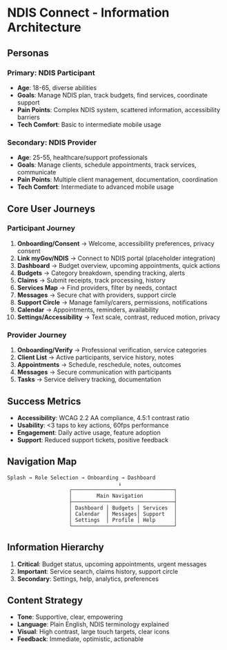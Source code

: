 # NDIS Connect - Information Architecture

## Personas

### Primary: NDIS Participant
- **Age**: 18-65, diverse abilities
- **Goals**: Manage NDIS plan, track budgets, find services, coordinate support
- **Pain Points**: Complex NDIS system, scattered information, accessibility barriers
- **Tech Comfort**: Basic to intermediate mobile usage

### Secondary: NDIS Provider
- **Age**: 25-55, healthcare/support professionals
- **Goals**: Manage clients, schedule appointments, track services, communicate
- **Pain Points**: Multiple client management, documentation, coordination
- **Tech Comfort**: Intermediate to advanced mobile usage

## Core User Journeys

### Participant Journey
1. **Onboarding/Consent** → Welcome, accessibility preferences, privacy consent
2. **Link myGov/NDIS** → Connect to NDIS portal (placeholder integration)
3. **Dashboard** → Budget overview, upcoming appointments, quick actions
4. **Budgets** → Category breakdown, spending tracking, alerts
5. **Claims** → Submit receipts, track processing, history
6. **Services Map** → Find providers, filter by needs, contact
7. **Messages** → Secure chat with providers, support circle
8. **Support Circle** → Manage family/carers, permissions, notifications
9. **Calendar** → Appointments, reminders, availability
10. **Settings/Accessibility** → Text scale, contrast, reduced motion, privacy

### Provider Journey
1. **Onboarding/Verify** → Professional verification, service categories
2. **Client List** → Active participants, service history, notes
3. **Appointments** → Schedule, reschedule, notes, outcomes
4. **Messages** → Secure communication with participants
5. **Tasks** → Service delivery tracking, documentation

## Success Metrics
- **Accessibility**: WCAG 2.2 AA compliance, 4.5:1 contrast ratio
- **Usability**: <3 taps to key actions, 60fps performance
- **Engagement**: Daily active usage, feature adoption
- **Support**: Reduced support tickets, positive feedback

## Navigation Map
```
Splash → Role Selection → Onboarding → Dashboard
                                    ↓
                    ┌─────────────────────────────────┐
                    │        Main Navigation          │
                    ├─────────────────────────────────┤
                    │ Dashboard │ Budgets │ Services  │
                    │ Calendar  │ Messages│ Support   │
                    │ Settings  │ Profile │ Help      │
                    └─────────────────────────────────┘
```

## Information Hierarchy
1. **Critical**: Budget status, upcoming appointments, urgent messages
2. **Important**: Service search, claims history, support circle
3. **Secondary**: Settings, help, analytics, preferences

## Content Strategy
- **Tone**: Supportive, clear, empowering
- **Language**: Plain English, NDIS terminology explained
- **Visual**: High contrast, large touch targets, clear icons
- **Feedback**: Immediate, optimistic, actionable
